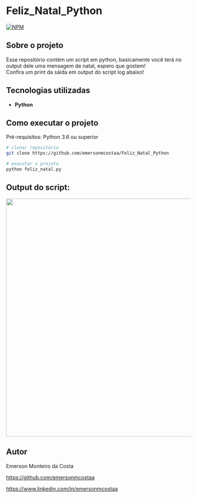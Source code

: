 # Feliz_Natal_Python

[![NPM](https://img.shields.io/npm/l/react)](https://github.com/emersonmcostaa/Feliz_Natal_Python/blob/main/LICENSE) 


## Sobre o projeto
Esse repositório contém um script em python, basicamente você terá no output dele uma mensagem de natal, espero que gostem!  
Confira um print da sáida em output do script log abaixo!


## Tecnologias utilizadas
  
- __Python__


## Como executar o projeto

Pré-requisitos: Python 3.6 ou superior

```bash
# clonar repositório
git clone https://github.com/emersonmcostaa/Feliz_Natal_Python

# executar o projeto
python feliz_natal.py

```

## Output do script:

<div align="center">
<img src="www" width="650px" />
</div>


## Autor

Emerson Monteiro da Costa

https://github.com/emersonmcostaa

https://www.linkedin.com/in/emersonmcostaa
